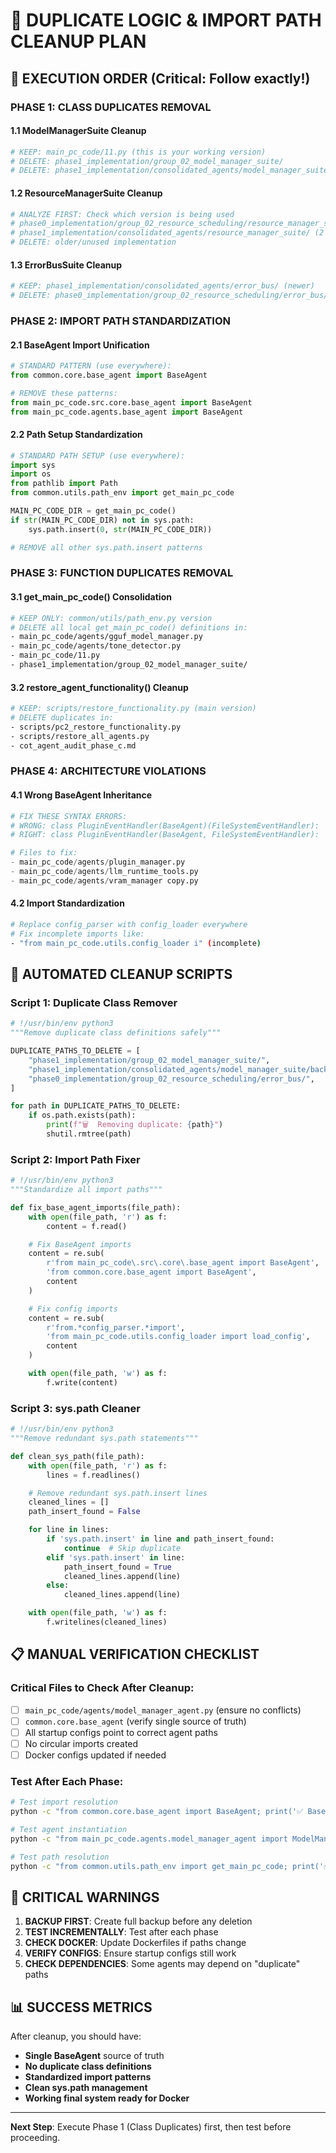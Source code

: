 # 🧹 DUPLICATE LOGIC & IMPORT PATH CLEANUP PLAN

## 🎯 **EXECUTION ORDER** (Critical: Follow exactly!)

### **PHASE 1: CLASS DUPLICATES REMOVAL**

#### **1.1 ModelManagerSuite Cleanup**
```bash
# KEEP: main_pc_code/11.py (this is your working version)
# DELETE: phase1_implementation/group_02_model_manager_suite/
# DELETE: phase1_implementation/consolidated_agents/model_manager_suite/
```

#### **1.2 ResourceManagerSuite Cleanup**
```bash
# ANALYZE FIRST: Check which version is being used
# phase0_implementation/group_02_resource_scheduling/resource_manager_suite/ (2 classes)
# phase1_implementation/consolidated_agents/resource_manager_suite/ (2 classes)
# DELETE: older/unused implementation
```

#### **1.3 ErrorBusSuite Cleanup**
```bash
# KEEP: phase1_implementation/consolidated_agents/error_bus/ (newer)
# DELETE: phase0_implementation/group_02_resource_scheduling/error_bus/
```

### **PHASE 2: IMPORT PATH STANDARDIZATION**

#### **2.1 BaseAgent Import Unification**
```python
# STANDARD PATTERN (use everywhere):
from common.core.base_agent import BaseAgent

# REMOVE these patterns:
from main_pc_code.src.core.base_agent import BaseAgent
from main_pc_code.agents.base_agent import BaseAgent
```

#### **2.2 Path Setup Standardization**
```python
# STANDARD PATH SETUP (use everywhere):
import sys
import os
from pathlib import Path
from common.utils.path_env import get_main_pc_code

MAIN_PC_CODE_DIR = get_main_pc_code()
if str(MAIN_PC_CODE_DIR) not in sys.path:
    sys.path.insert(0, str(MAIN_PC_CODE_DIR))

# REMOVE all other sys.path.insert patterns
```

### **PHASE 3: FUNCTION DUPLICATES REMOVAL**

#### **3.1 get_main_pc_code() Consolidation**
```bash
# KEEP ONLY: common/utils/path_env.py version
# DELETE all local get_main_pc_code() definitions in:
- main_pc_code/agents/gguf_model_manager.py
- main_pc_code/agents/tone_detector.py
- main_pc_code/11.py
- phase1_implementation/group_02_model_manager_suite/
```

#### **3.2 restore_agent_functionality() Cleanup**
```bash
# KEEP: scripts/restore_functionality.py (main version)
# DELETE duplicates in:
- scripts/pc2_restore_functionality.py
- scripts/restore_all_agents.py
- cot_agent_audit_phase_c.md
```

### **PHASE 4: ARCHITECTURE VIOLATIONS**

#### **4.1 Wrong BaseAgent Inheritance**
```python
# FIX THESE SYNTAX ERRORS:
# WRONG: class PluginEventHandler(BaseAgent)(FileSystemEventHandler):
# RIGHT: class PluginEventHandler(BaseAgent, FileSystemEventHandler):

# Files to fix:
- main_pc_code/agents/plugin_manager.py
- main_pc_code/agents/llm_runtime_tools.py
- main_pc_code/agents/vram_manager copy.py
```

#### **4.2 Import Standardization**
```bash
# Replace config_parser with config_loader everywhere
# Fix incomplete imports like:
- "from main_pc_code.utils.config_loader i" (incomplete)
```

## 🔧 **AUTOMATED CLEANUP SCRIPTS**

### **Script 1: Duplicate Class Remover**
```python
# !/usr/bin/env python3
"""Remove duplicate class definitions safely"""

DUPLICATE_PATHS_TO_DELETE = [
    "phase1_implementation/group_02_model_manager_suite/",
    "phase1_implementation/consolidated_agents/model_manager_suite/backup_model_manager_suite/",
    "phase0_implementation/group_02_resource_scheduling/error_bus/",
]

for path in DUPLICATE_PATHS_TO_DELETE:
    if os.path.exists(path):
        print(f"🗑️  Removing duplicate: {path}")
        shutil.rmtree(path)
```

### **Script 2: Import Path Fixer**
```python
# !/usr/bin/env python3
"""Standardize all import paths"""

def fix_base_agent_imports(file_path):
    with open(file_path, 'r') as f:
        content = f.read()

    # Fix BaseAgent imports
    content = re.sub(
        r'from main_pc_code\.src\.core\.base_agent import BaseAgent',
        'from common.core.base_agent import BaseAgent',
        content
    )

    # Fix config imports
    content = re.sub(
        r'from.*config_parser.*import',
        'from main_pc_code.utils.config_loader import load_config',
        content
    )

    with open(file_path, 'w') as f:
        f.write(content)
```

### **Script 3: sys.path Cleaner**
```python
# !/usr/bin/env python3
"""Remove redundant sys.path statements"""

def clean_sys_path(file_path):
    with open(file_path, 'r') as f:
        lines = f.readlines()

    # Remove redundant sys.path.insert lines
    cleaned_lines = []
    path_insert_found = False

    for line in lines:
        if 'sys.path.insert' in line and path_insert_found:
            continue  # Skip duplicate
        elif 'sys.path.insert' in line:
            path_insert_found = True
            cleaned_lines.append(line)
        else:
            cleaned_lines.append(line)

    with open(file_path, 'w') as f:
        f.writelines(cleaned_lines)
```

## 📋 **MANUAL VERIFICATION CHECKLIST**

### **Critical Files to Check After Cleanup:**
- [ ] `main_pc_code/agents/model_manager_agent.py` (ensure no conflicts)
- [ ] `common.core.base_agent` (verify single source of truth)
- [ ] All startup configs point to correct agent paths
- [ ] No circular imports created
- [ ] Docker configs updated if needed

### **Test After Each Phase:**
```bash
# Test import resolution
python -c "from common.core.base_agent import BaseAgent; print('✅ BaseAgent import OK')"

# Test agent instantiation
python -c "from main_pc_code.agents.model_manager_agent import ModelManagerAgent; print('✅ Agent import OK')"

# Test path resolution
python -c "from common.utils.path_env import get_main_pc_code; print('✅ Path utils OK')"
```

## 🚨 **CRITICAL WARNINGS**

1. **BACKUP FIRST**: Create full backup before any deletion
2. **TEST INCREMENTALLY**: Test after each phase
3. **CHECK DOCKER**: Update Dockerfiles if paths change
4. **VERIFY CONFIGS**: Ensure startup configs still work
5. **CHECK DEPENDENCIES**: Some agents may depend on "duplicate" paths

## 📊 **SUCCESS METRICS**

After cleanup, you should have:
- **Single BaseAgent** source of truth
- **No duplicate class definitions**
- **Standardized import patterns**
- **Clean sys.path management**
- **Working final system ready for Docker**

---
**Next Step**: Execute Phase 1 (Class Duplicates) first, then test before proceeding.
